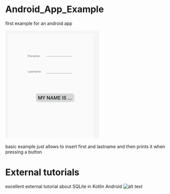 # Android_App_Example
first example for an android app 

![alt text](https://github.com/nthomasCUBE/Android_App_Example/blob/master/app_template.png)


basic example just allows to insert first and lastname
and then prints it when pressing a button

# External tutorials

excellent external tutorial about SQLite in Kotlin Android
![alt text](https://www.javatpoint.com/kotlin-android-sqlite-tutorial)
